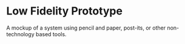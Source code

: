 # Low Fidelity Prototype


A mockup of a system using pencil and paper, post-its, or other
non-technology based tools.


